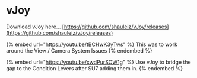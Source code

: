 # vJoy

Download vJoy here...  [https://github.com/shauleiz/vJoy/releases](https://github.com/shauleiz/vJoy/releases)

{% embed url="https://youtu.be/tBCHwK3yTws" %}
This was to work around the View / Camera System Issues
{% endembed %}

{% embed url="https://youtu.be/xwdPurSOW1g" %}
Use vJoy to bridge the gap to the Condition Levers after SU7 adding them in.
{% endembed %}
